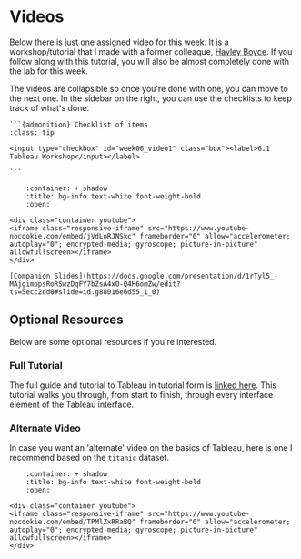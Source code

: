 # Videos

Below there is just one assigned video for this week. 
It is a workshop/tutorial that I made with a former colleague, [Hayley Boyce](https://www.hayleyfboyce.com).
If you follow along with this tutorial, you will also be almost completely done with the lab for this week.

The videos are collapsible so once you're done with one, you can move to the next one.
In the sidebar on the right, you can use the checklists to keep track of what's done.

````{margin}
```{admonition} Checklist of items
:class: tip

<input type="checkbox" id="week06_video1" class="box"><label>6.1 Tableau Workshop</input></label>

```
````

```{dropdown} 6.1 Tableau Workshop 
    :container: + shadow
    :title: bg-info text-white font-weight-bold
    :open:

<div class="container youtube">
<iframe class="responsive-iframe" src="https://www.youtube-nocookie.com/embed/jVdLoRJNSkc" frameborder="0" allow="accelerometer; autoplay="0"; encrypted-media; gyroscope; picture-in-picture" allowfullscreen></iframe>
</div>

[Companion Slides](https://docs.google.com/presentation/d/1rTyl5_-MAjgimppsRoRSwzDqFY7bZsA4xO-Q4H6omZw/edit?ts=5ecc2dd0#slide=id.g88016e6d55_1_0)
```

## Optional Resources

Below are some optional resources if you're interested.

### Full Tutorial 

The full guide and tutorial to Tableau in tutorial form is [linked here](https://help.tableau.com/current/guides/get-started-tutorial/en-us/get-started-tutorial-home.htm). 
This tutorial walks you through, from start to finish, through every interface element of the Tableau interface.

### Alternate Video

In case you want an 'alternate' video on the basics of Tableau, here is one I recommend based on the `titanic` dataset.

```{dropdown} Introduction to Tableau 
    :container: + shadow
    :title: bg-info text-white font-weight-bold
    :open:

<div class="container youtube">
<iframe class="responsive-iframe" src="https://www.youtube-nocookie.com/embed/TPMlZxRRaBQ" frameborder="0" allow="accelerometer; autoplay="0"; encrypted-media; gyroscope; picture-in-picture" allowfullscreen></iframe>
</div>
```